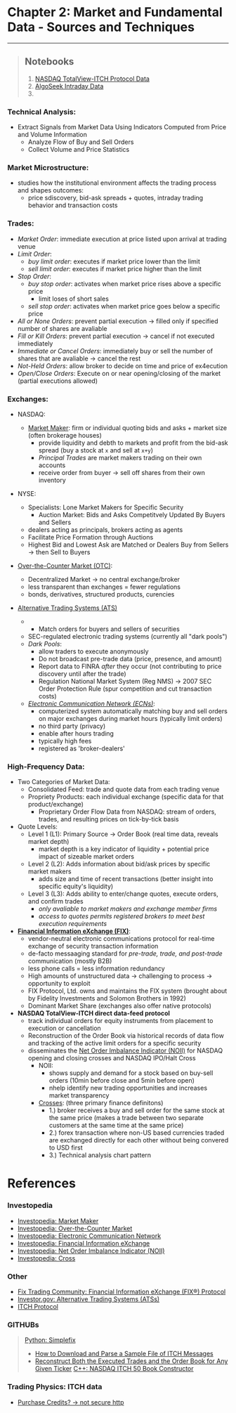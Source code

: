 # Chapter 2: Market and Fundamental Data - Sources and Techniques 
---
> ## Notebooks
> 1. [NASDAQ TotalView-ITCH Protocol Data](NASDAQ_TotalView-ITCH/)
> 2. [AlgoSeek Intraday Data](AlgoSeek/)
> 3. 


### Technical Analysis: 
- Extract Signals from Market Data Using Indicators Computed from Price and Volume Information 
    - Analyze Flow of Buy and Sell Orders 
    - Collect Volume and Price Statistics 

### Market Microstructure: 
- studies how the institutional environment affects the trading process and shapes outcomes: 
    - price sdiscovery, bid-ask spreads + quotes, intraday trading behavior and transaction costs 

### Trades: 
- *Market Order*: immediate execution at price listed upon arrival at trading venue 
- *Limit Order*: 
    - *buy limit order*: executes if market price lower than the limit 
    - *sell limit order*: executes if market price higher than the limit 
- *Stop Order*: 
    - *buy stop order*: activates when market price rises above a specific price 
        - limit loses of short sales 
    - *sell stop order*: activates when market price goes below a specific price 
- *All or None Orders*: prevent partial execution -> filled only if specified number of shares are avaliable
- *Fill or Kill Orders*: prevent partial execution -> cancel if not executed immediately 
- *Immediate or Cancel Orders*: immediately buy or sell the number of shares that are avaliable -> cancel the rest 
- *Not-Held Orders*: allow broker to decide on time and price of ex4ecution 
- *Open/Close Orders*: Execute on or near opening/closing of the market (partial executions allowed) 

### Exchanges: 
- NASDAQ: 
    - [Market Maker](https://www.investopedia.com/terms/m/marketmaker.asp): firm or individual quoting bids and asks + market size (often brokerage houses) 
        - provide liquidity and debth to markets and profit from the bid-ask spread (buy a stock at `x` and sell at `x+y`)
        - *Principal Trades* are market makers trading on their own accounts 
        - receive order from buyer -> sell off shares from their own inventory 
- NYSE: 
    - Specialists: Lone Market Makers for Specific Security 
        - Auction Market: Bids and Asks Competitvely Updated By Buyers and Sellers 
    - dealers acting as principals, brokers acting as agents 
    - Facilitate Price Formation through Auctions
    - Highest Bid and Lowest Ask are Matched or Dealers Buy from Sellers -> then Sell to Buyers 
- [Over-the-Counter Market (OTC)](https://www.investopedia.com/terms/o/over-the-countermarket.asp): 
    - Decentralized Market -> no central exchange/broker
    - less transparent than exchanges = fewer regulations
    - bonds, derivatives, structured products, curencies 
- [Alternative Trading Systems (ATS)](https://www.investor.gov/introduction-investing/investing-basics/glossary/alternative-trading-systems-atss#:~:text=Alternative%20Trading%20Systems%20(ATSs)%20are,become%20a%20national%20securities%20exchange.)

    - - Match orders for buyers and sellers of securities 
    - SEC-regulated electronic trading systems (currently all "dark pools")
    - *Dark Pools*: 
        - allow traders to execute anonymously 
        - Do not broadcast pre-trade data (price, presence, and amount) 
        - Report data to FINRA *after* they occur (not contributing to price discovery until after the trade)
        - Regulation National Market System (Reg NMS) -> 2007 SEC Order Protection Rule (spur competition and cut transaction costs)
    - *[Electronic Communication Network (ECNs)](https://www.investopedia.com/terms/e/ecn.asp)*: 
        - computerized system automatically matching buy and sell orders on major exchanges during market hours (typically limit orders)
        - no third party (privacy)
        - enable after hours trading 
        - typically high fees 
        - registered as 'broker-dealers'

### High-Frequency Data: 
- Two Categories of Market Data: 
    - Consolidated Feed: trade and quote data from each trading venue 
    - Propriety Products: each individual exchange (specific data for that product/exchange)
        - Proprietary Order Flow Data from NASDAQ: stream of orders, trades, and resulting prices on tick-by-tick basis 
- Quote Levels: 
    - Level 1 (L1): Primary Source -> Order Book (real time data, reveals market depth)
        - market depth is a key indicator of liquidity + potential price impact of sizeable market orders 
    - Level 2 (L2): Adds information about bid/ask prices by specific market makers
        - adds size and time of recent transactions (better insight into specific equity's liquidity)
    - Level 3 (L3): Adds ability to enter/change quotes, execute orders, and confirm trades 
        - *only avaliable to market makers and exchange member firms*
        - *access to quotes permits registered brokers to meet best execution requirements* 
- **[Financial Information eXchange (FIX)](https://www.fixtrading.org/what-is-fix/)**: 
    - vendor-neutral electronic communications protocol for real-time exchange of security transaction information 
    - de-facto messaaging standard for *pre-trade, trade, and post-trade* communication (mostly B2B)
    - less phone calls = less information redundancy 
    - High amounts of unstructured data -> challenging to process -> opportunity to exploit 
    - FIX Protocol, Ltd. owns and maintains the FIX system (brought about by Fidelity Investments and Solomon Brothers in 1992)
    - Dominant Market Share (exchanges also offer native protocols) 
- **NASDAQ TotalView-ITCH direct data-feed protocol** 
    - track individual orders for equity instruments from placement to execution or cancellation 
    - Reconstruction of the Order Book via historical records of data flow and tracking of the active limit orders for a specific security 
    - disseminates the [Net Order Imbalance Indicator (NOII)](https://www.investopedia.com/terms/n/net-order-imbalance-indicator-noii.asp) for NASDAQ opening and closing crosses and NASDAQ IPO/Halt Cross 
        - NOII: 
             - shows supply and demand for a stock based on buy-sell orders (10min before close and 5min before open)
            - nhelp identify new trading opportunities and increases market transparency 
        - [Crosses](https://www.investopedia.com/terms/c/cross.asp): (three primary finance definitons)
            - 1.) broker receives a buy and sell order for the same stock at the same price (makes a trade between two separate customers at the same time at the same price)
            - 2.) forex transaction where non-US based currencies traded are exchanged directly for each other without being convered to USD first 
            - 3.) Technical analysis chart pattern





# References 
### Investopedia
- [Investopedia: Market Maker](https://www.investopedia.com/terms/m/marketmaker.asp)
- [Investopedia: Over-the-Counter Market](https://www.investopedia.com/terms/o/over-the-countermarket.asp)
- [Investopedia: Electronic Communication Network](https://www.investopedia.com/terms/e/ecn.asp)
- [Investopedia: Financial Information eXchange](https://www.investopedia.com/terms/f/financial-information-exchange.asp)
- [Investopedia: Net Order Imbalance Indicator (NOII)](https://www.investopedia.com/terms/n/net-order-imbalance-indicator-noii.asp)
- [Investopedia: Cross](https://www.investopedia.com/terms/c/cross.asp)


### Other
- [Fix Trading Community: Financial Information eXchange (FIX®) Protocol](https://www.fixtrading.org/what-is-fix/)
- [Investor.gov: Alternative Trading Systems (ATSs)](https://www.investor.gov/introduction-investing/investing-basics/glossary/alternative-trading-systems-atss#:~:text=Alternative%20Trading%20Systems%20(ATSs)%20are,become%20a%20national%20securities%20exchange.)
- [ITCH Protocol](http://www.nasdaqtrader.com/content/technicalsupport/specifications/dataproducts/NQTVITCHspecification.pdf)

### GITHUBs
> [Python: Simplefix](https://github.com/da4089/simplefix)
> - [How to Download and Parse a Sample File of ITCH Messages](https://github.com/PacktPublishing/Machine-Learning-for-Algorithmic-Trading-Second-Edition/blob/master/02_market_and_fundamental_data/01_NASDAQ_TotalView-ITCH_Order_Book/01_parse_itch_order_flow_messages.ipynb)
> - [Reconstruct Both the Executed Trades and the Order Book for Any Given Ticker](https://github.com/PacktPublishing/Machine-Learning-for-Algorithmic-Trading-Second-Edition/blob/master/02_market_and_fundamental_data/01_NASDAQ_TotalView-ITCH_Order_Book/02_rebuild_nasdaq_order_book.ipynb)
> [C++: NASDAQ ITCH 50 Book Constructor](https://github.com/martinobdl/ITCH)

### Trading Physics: ITCH data
- [Purchase Credits? -> not secure http](http://tradingphysics.com/)
